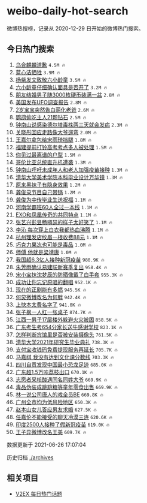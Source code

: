 # weibo-daily-hot-search

微博热搜榜，记录从 2020-12-29 日开始的微博热门搜索。

## 今日热门搜索

<!-- BEGIN -->

1. [乌合麒麟道歉](https://s.weibo.com/weibo?q=%23%E4%B9%8C%E5%90%88%E9%BA%92%E9%BA%9F%E9%81%93%E6%AD%89%23&Refer=top) `4.5M 🔥`
1. [蓝心洁牺牲](https://s.weibo.com/weibo?q=%23%E8%93%9D%E5%BF%83%E6%B4%81%E7%89%BA%E7%89%B2%23&Refer=top) `3.9M 🔥`
1. [杨紫发文致敬六小龄童](https://s.weibo.com/weibo?q=%23%E6%9D%A8%E7%B4%AB%E5%8F%91%E6%96%87%E8%87%B4%E6%95%AC%E5%85%AD%E5%B0%8F%E9%BE%84%E7%AB%A5%23&Refer=top) `3.5M 🔥`
1. [六小龄童仔细确认面具是否开了](https://s.weibo.com/weibo?q=%23%E5%85%AD%E5%B0%8F%E9%BE%84%E7%AB%A5%E4%BB%94%E7%BB%86%E7%A1%AE%E8%AE%A4%E9%9D%A2%E5%85%B7%E6%98%AF%E5%90%A6%E5%BC%80%E4%BA%86%23&Refer=top) `3.2M 🔥`
1. [朋友结婚男子随3000枚硬币装满一盆](https://s.weibo.com/weibo?q=%23%E6%9C%8B%E5%8F%8B%E7%BB%93%E5%A9%9A%E7%94%B7%E5%AD%90%E9%9A%8F3000%E6%9E%9A%E7%A1%AC%E5%B8%81%E8%A3%85%E6%BB%A1%E4%B8%80%E7%9B%86%23&Refer=top) `2.8M 🔥`
1. [美国发布UFO调查报告](https://s.weibo.com/weibo?q=%23%E7%BE%8E%E5%9B%BD%E5%8F%91%E5%B8%83UFO%E8%B0%83%E6%9F%A5%E6%8A%A5%E5%91%8A%23&Refer=top) `2.8M 🔥`
1. [2岁宝宝突然告白萌化老爸](https://s.weibo.com/weibo?q=%232%E5%B2%81%E5%AE%9D%E5%AE%9D%E7%AA%81%E7%84%B6%E5%91%8A%E7%99%BD%E8%90%8C%E5%8C%96%E8%80%81%E7%88%B8%23&Refer=top) `2.6M 🔥`
1. [鹦鹉偷吃主人21颗钻石](https://s.weibo.com/weibo?q=%23%E9%B9%A6%E9%B9%89%E5%81%B7%E5%90%83%E4%B8%BB%E4%BA%BA21%E9%A2%97%E9%92%BB%E7%9F%B3%23&Refer=top) `2.5M 🔥`
1. [钟南山说感染德尔塔毒株两三天就会发病](https://s.weibo.com/weibo?q=%23%E9%92%9F%E5%8D%97%E5%B1%B1%E8%AF%B4%E6%84%9F%E6%9F%93%E5%BE%B7%E5%B0%94%E5%A1%94%E6%AF%92%E6%A0%AA%E4%B8%A4%E4%B8%89%E5%A4%A9%E5%B0%B1%E4%BC%9A%E5%8F%91%E7%97%85%23&Refer=top) `2.3M 🔥`
1. [关晓彤回应走路像大爷遛弯](https://s.weibo.com/weibo?q=%23%E5%85%B3%E6%99%93%E5%BD%A4%E5%9B%9E%E5%BA%94%E8%B5%B0%E8%B7%AF%E5%83%8F%E5%A4%A7%E7%88%B7%E9%81%9B%E5%BC%AF%23&Refer=top) `2.0M 🔥`
1. [王嘉尔拿包给宋雨琦挡腿](https://s.weibo.com/weibo?q=%23%E7%8E%8B%E5%98%89%E5%B0%94%E6%8B%BF%E5%8C%85%E7%BB%99%E5%AE%8B%E9%9B%A8%E7%90%A6%E6%8C%A1%E8%85%BF%23&Refer=top) `1.8M 🔥`
1. [福建提前打铃高考考点多人被处理](https://s.weibo.com/weibo?q=%23%E7%A6%8F%E5%BB%BA%E6%8F%90%E5%89%8D%E6%89%93%E9%93%83%E9%AB%98%E8%80%83%E8%80%83%E7%82%B9%E5%A4%9A%E4%BA%BA%E8%A2%AB%E5%A4%84%E7%90%86%23&Refer=top) `1.5M 🔥`
1. [你见过最离谱的户型](https://s.weibo.com/weibo?q=%23%E4%BD%A0%E8%A7%81%E8%BF%87%E6%9C%80%E7%A6%BB%E8%B0%B1%E7%9A%84%E6%88%B7%E5%9E%8B%23&Refer=top) `1.5M 🔥`
1. [哥伦比亚总统直升机遭袭](https://s.weibo.com/weibo?q=%23%E5%93%A5%E4%BC%A6%E6%AF%94%E4%BA%9A%E6%80%BB%E7%BB%9F%E7%9B%B4%E5%8D%87%E6%9C%BA%E9%81%AD%E8%A2%AD%23&Refer=top) `1.3M 🔥`
1. [钟南山呼吁未成年人和老人加强疫苗接种](https://s.weibo.com/weibo?q=%23%E9%92%9F%E5%8D%97%E5%B1%B1%E5%91%BC%E5%90%81%E6%9C%AA%E6%88%90%E5%B9%B4%E4%BA%BA%E5%92%8C%E8%80%81%E4%BA%BA%E5%8A%A0%E5%BC%BA%E7%96%AB%E8%8B%97%E6%8E%A5%E7%A7%8D%23&Refer=top) `1.3M 🔥`
1. [清华大学美术学院本科毕业设计万华镜](https://s.weibo.com/weibo?q=%23%E6%B8%85%E5%8D%8E%E5%A4%A7%E5%AD%A6%E7%BE%8E%E6%9C%AF%E5%AD%A6%E9%99%A2%E6%9C%AC%E7%A7%91%E6%AF%95%E4%B8%9A%E8%AE%BE%E8%AE%A1%E4%B8%87%E5%8D%8E%E9%95%9C%23&Refer=top) `1.3M 🔥`
1. [原来黑袜子有隐身效果](https://s.weibo.com/weibo?q=%23%E5%8E%9F%E6%9D%A5%E9%BB%91%E8%A2%9C%E5%AD%90%E6%9C%89%E9%9A%90%E8%BA%AB%E6%95%88%E6%9E%9C%23&Refer=top) `1.2M 🔥`
1. [龚俊录节目自己带锅](https://s.weibo.com/weibo?q=%23%E9%BE%9A%E4%BF%8A%E5%BD%95%E8%8A%82%E7%9B%AE%E8%87%AA%E5%B7%B1%E5%B8%A6%E9%94%85%23&Refer=top) `1.2M 🔥`
1. [龚俊为中传毕业生送祝福](https://s.weibo.com/weibo?q=%23%E9%BE%9A%E4%BF%8A%E4%B8%BA%E4%B8%AD%E4%BC%A0%E6%AF%95%E4%B8%9A%E7%94%9F%E9%80%81%E7%A5%9D%E7%A6%8F%23&Refer=top) `1.1M 🔥`
1. [河南学霸班60人全过一本线](https://s.weibo.com/weibo?q=%23%E6%B2%B3%E5%8D%97%E5%AD%A6%E9%9C%B8%E7%8F%AD60%E4%BA%BA%E5%85%A8%E8%BF%87%E4%B8%80%E6%9C%AC%E7%BA%BF%23&Refer=top) `1.1M 🔥`
1. [EXO和凤凰传奇的共同特点](https://s.weibo.com/weibo?q=%23EXO%E5%92%8C%E5%87%A4%E5%87%B0%E4%BC%A0%E5%A5%87%E7%9A%84%E5%85%B1%E5%90%8C%E7%89%B9%E7%82%B9%23&Refer=top) `1.1M 🔥`
1. [张艺兴彭昱畅嘚瑟的样子太好笑了](https://s.weibo.com/weibo?q=%23%E5%BC%A0%E8%89%BA%E5%85%B4%E5%BD%AD%E6%98%B1%E7%95%85%E5%98%9A%E7%91%9F%E7%9A%84%E6%A0%B7%E5%AD%90%E5%A4%AA%E5%A5%BD%E7%AC%91%E4%BA%86%23&Refer=top) `1.1M 🔥`
1. [李沁 每次穿上白衣我都热血沸腾](https://s.weibo.com/weibo?q=%E6%9D%8E%E6%B2%81%20%E6%AF%8F%E6%AC%A1%E7%A9%BF%E4%B8%8A%E7%99%BD%E8%A1%A3%E6%88%91%E9%83%BD%E7%83%AD%E8%A1%80%E6%B2%B8%E8%85%BE&Refer=top) `1.1M 🔥`
1. [杭州理发店纹眉一根收费88元](https://s.weibo.com/weibo?q=%23%E6%9D%AD%E5%B7%9E%E7%90%86%E5%8F%91%E5%BA%97%E7%BA%B9%E7%9C%89%E4%B8%80%E6%A0%B9%E6%94%B6%E8%B4%B988%E5%85%83%23&Refer=top) `1.1M 🔥`
1. [巧克力果冻也可能是毒品](https://s.weibo.com/weibo?q=%23%E5%B7%A7%E5%85%8B%E5%8A%9B%E6%9E%9C%E5%86%BB%E4%B9%9F%E5%8F%AF%E8%83%BD%E6%98%AF%E6%AF%92%E5%93%81%23&Refer=top) `1.0M 🔥`
1. [师傅 他就是梁靖康](https://s.weibo.com/weibo?q=%E5%B8%88%E5%82%85%20%E4%BB%96%E5%B0%B1%E6%98%AF%E6%A2%81%E9%9D%96%E5%BA%B7&Refer=top) `1.0M 🔥`
1. [我国超6.3亿人接种新冠疫苗](https://s.weibo.com/weibo?q=%23%E6%88%91%E5%9B%BD%E8%B6%856.3%E4%BA%BF%E4%BA%BA%E6%8E%A5%E7%A7%8D%E6%96%B0%E5%86%A0%E7%96%AB%E8%8B%97%23&Refer=top) `980.9K 🔥`
1. [朱芳雨确认易建联新赛季复出](https://s.weibo.com/weibo?q=%23%E6%9C%B1%E8%8A%B3%E9%9B%A8%E7%A1%AE%E8%AE%A4%E6%98%93%E5%BB%BA%E8%81%94%E6%96%B0%E8%B5%9B%E5%AD%A3%E5%A4%8D%E5%87%BA%23&Refer=top) `958.4K 🔥`
1. [宋小宝抹沈梦辰的防晒像戴了白手套](https://s.weibo.com/weibo?q=%23%E5%AE%8B%E5%B0%8F%E5%AE%9D%E6%8A%B9%E6%B2%88%E6%A2%A6%E8%BE%B0%E7%9A%84%E9%98%B2%E6%99%92%E5%83%8F%E6%88%B4%E4%BA%86%E7%99%BD%E6%89%8B%E5%A5%97%23&Refer=top) `955.3K 🔥`
1. [成功让你忘记原唱的翻唱](https://s.weibo.com/weibo?q=%23%E6%88%90%E5%8A%9F%E8%AE%A9%E4%BD%A0%E5%BF%98%E8%AE%B0%E5%8E%9F%E5%94%B1%E7%9A%84%E7%BF%BB%E5%94%B1%23&Refer=top) `952.1K 🔥`
1. [现在的正剧能有多燃](https://s.weibo.com/weibo?q=%23%E7%8E%B0%E5%9C%A8%E7%9A%84%E6%AD%A3%E5%89%A7%E8%83%BD%E6%9C%89%E5%A4%9A%E7%87%83%23&Refer=top) `945.5K 🔥`
1. [何炅微博改名为何胖](https://s.weibo.com/weibo?q=%23%E4%BD%95%E7%82%85%E5%BE%AE%E5%8D%9A%E6%94%B9%E5%90%8D%E4%B8%BA%E4%BD%95%E8%83%96%23&Refer=top) `942.4K 🔥`
1. [上快本太费名字了](https://s.weibo.com/weibo?q=%23%E4%B8%8A%E5%BF%AB%E6%9C%AC%E5%A4%AA%E8%B4%B9%E5%90%8D%E5%AD%97%E4%BA%86%23&Refer=top) `941.0K 🔥`
1. [张子枫一人扛一张桌子](https://s.weibo.com/weibo?q=%23%E5%BC%A0%E5%AD%90%E6%9E%AB%E4%B8%80%E4%BA%BA%E6%89%9B%E4%B8%80%E5%BC%A0%E6%A1%8C%E5%AD%90%23&Refer=top) `874.7K 🔥`
1. [江西一男子17层楼外躲避火灾被困](https://s.weibo.com/weibo?q=%23%E6%B1%9F%E8%A5%BF%E4%B8%80%E7%94%B7%E5%AD%9017%E5%B1%82%E6%A5%BC%E5%A4%96%E8%BA%B2%E9%81%BF%E7%81%AB%E7%81%BE%E8%A2%AB%E5%9B%B0%23&Refer=top) `858.5K 🔥`
1. [广东考生考654分家长送牛感谢学校](https://s.weibo.com/weibo?q=%23%E5%B9%BF%E4%B8%9C%E8%80%83%E7%94%9F%E8%80%83654%E5%88%86%E5%AE%B6%E9%95%BF%E9%80%81%E7%89%9B%E6%84%9F%E8%B0%A2%E5%AD%A6%E6%A0%A1%23&Refer=top) `823.1K 🔥`
1. [怎样判断宾馆里是否被安装摄像头](https://s.weibo.com/weibo?q=%23%E6%80%8E%E6%A0%B7%E5%88%A4%E6%96%AD%E5%AE%BE%E9%A6%86%E9%87%8C%E6%98%AF%E5%90%A6%E8%A2%AB%E5%AE%89%E8%A3%85%E6%91%84%E5%83%8F%E5%A4%B4%23&Refer=top) `761.5K 🔥`
1. [清华大学2021年研究生毕业典礼](https://s.weibo.com/weibo?q=%23%E6%B8%85%E5%8D%8E%E5%A4%A7%E5%AD%A62021%E5%B9%B4%E7%A0%94%E7%A9%B6%E7%94%9F%E6%AF%95%E4%B8%9A%E5%85%B8%E7%A4%BC%23&Refer=top) `738.3K 🔥`
1. [支付宝收钱码免费提现服务再延长](https://s.weibo.com/weibo?q=%23%E6%94%AF%E4%BB%98%E5%AE%9D%E6%94%B6%E9%92%B1%E7%A0%81%E5%85%8D%E8%B4%B9%E6%8F%90%E7%8E%B0%E6%9C%8D%E5%8A%A1%E5%86%8D%E5%BB%B6%E9%95%BF%23&Refer=top) `705.7K 🔥`
1. [马嘉祺 我没有达到文化课分数线](https://s.weibo.com/weibo?q=%E9%A9%AC%E5%98%89%E7%A5%BA%20%E6%88%91%E6%B2%A1%E6%9C%89%E8%BE%BE%E5%88%B0%E6%96%87%E5%8C%96%E8%AF%BE%E5%88%86%E6%95%B0%E7%BA%BF&Refer=top) `703.3K 🔥`
1. [四川自贡发现中国最小恐龙足迹](https://s.weibo.com/weibo?q=%23%E5%9B%9B%E5%B7%9D%E8%87%AA%E8%B4%A1%E5%8F%91%E7%8E%B0%E4%B8%AD%E5%9B%BD%E6%9C%80%E5%B0%8F%E6%81%90%E9%BE%99%E8%B6%B3%E8%BF%B9%23&Refer=top) `685.0K 🔥`
1. [广东超1.5万吨荔枝出口](https://s.weibo.com/weibo?q=%23%E5%B9%BF%E4%B8%9C%E8%B6%851.5%E4%B8%87%E5%90%A8%E8%8D%94%E6%9E%9D%E5%87%BA%E5%8F%A3%23&Refer=top) `670.1K 🔥`
1. [志愿者采核酸遇同名同姓大爷](https://s.weibo.com/weibo?q=%23%E5%BF%97%E6%84%BF%E8%80%85%E9%87%87%E6%A0%B8%E9%85%B8%E9%81%87%E5%90%8C%E5%90%8D%E5%90%8C%E5%A7%93%E5%A4%A7%E7%88%B7%23&Refer=top) `669.9K 🔥`
1. [毒品伪装成跳跳糖等童年零食出售](https://s.weibo.com/weibo?q=%23%E6%AF%92%E5%93%81%E4%BC%AA%E8%A3%85%E6%88%90%E8%B7%B3%E8%B7%B3%E7%B3%96%E7%AD%89%E7%AB%A5%E5%B9%B4%E9%9B%B6%E9%A3%9F%E5%87%BA%E5%94%AE%23&Refer=top) `669.9K 🔥`
1. [林一说公司唐人的戏全员BE](https://s.weibo.com/weibo?q=%23%E6%9E%97%E4%B8%80%E8%AF%B4%E5%85%AC%E5%8F%B8%E5%94%90%E4%BA%BA%E7%9A%84%E6%88%8F%E5%85%A8%E5%91%98BE%23&Refer=top) `669.8K 🔥`
1. [广州全市均为低风险地区](https://s.weibo.com/weibo?q=%23%E5%B9%BF%E5%B7%9E%E5%85%A8%E5%B8%82%E5%9D%87%E4%B8%BA%E4%BD%8E%E9%A3%8E%E9%99%A9%E5%9C%B0%E5%8C%BA%23&Refer=top) `650.3K 🔥`
1. [赵本山女儿答应男友求婚](https://s.weibo.com/weibo?q=%23%E8%B5%B5%E6%9C%AC%E5%B1%B1%E5%A5%B3%E5%84%BF%E7%AD%94%E5%BA%94%E7%94%B7%E5%8F%8B%E6%B1%82%E5%A9%9A%23&Refer=top) `627.5K 🔥`
1. [任嘉伦不能接受的聊天冷漠三连](https://s.weibo.com/weibo?q=%23%E4%BB%BB%E5%98%89%E4%BC%A6%E4%B8%8D%E8%83%BD%E6%8E%A5%E5%8F%97%E7%9A%84%E8%81%8A%E5%A4%A9%E5%86%B7%E6%BC%A0%E4%B8%89%E8%BF%9E%23&Refer=top) `620.6K 🔥`
1. [印度2500人接种了假新冠疫苗](https://s.weibo.com/weibo?q=%23%E5%8D%B0%E5%BA%A62500%E4%BA%BA%E6%8E%A5%E7%A7%8D%E4%BA%86%E5%81%87%E6%96%B0%E5%86%A0%E7%96%AB%E8%8B%97%23&Refer=top) `619.0K 🔥`
1. [王子异微博改名王美](https://s.weibo.com/weibo?q=%23%E7%8E%8B%E5%AD%90%E5%BC%82%E5%BE%AE%E5%8D%9A%E6%94%B9%E5%90%8D%E7%8E%8B%E7%BE%8E%23&Refer=top) `609.7K 🔥`

数据更新于 2021-06-26 17:07:04

<!-- END -->

历史归档 [./archives](./archives)

## 相关项目

- [V2EX 每日热门话题](https://github.com/boojack/v2ex-daily-hot-topic)
